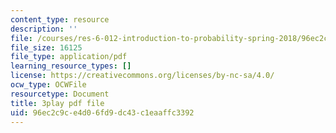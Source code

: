 ```yaml
---
content_type: resource
description: ''
file: /courses/res-6-012-introduction-to-probability-spring-2018/96ec2c9ce4d06fd9dc43c1eaaffc3392_OlKmZj2TKnk.pdf
file_size: 16125
file_type: application/pdf
learning_resource_types: []
license: https://creativecommons.org/licenses/by-nc-sa/4.0/
ocw_type: OCWFile
resourcetype: Document
title: 3play pdf file
uid: 96ec2c9c-e4d0-6fd9-dc43-c1eaaffc3392
---
```

